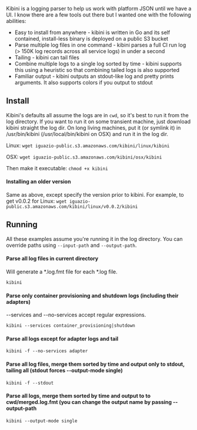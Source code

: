 Kibini is a logging parser to help us work with platform JSON until we have a UI. I know there are a few tools out there but I wanted one with the following abilities:
* Easy to install from anywhere - kibini is written in Go and its self contained, install-less binary is deployed on a public S3 bucket
* Parse multiple log files in one command - kibini parses a full CI run log (> 150K log records across all service logs) in under a second
* Tailing - kibini can tail files
* Combine multiple logs to a single log sorted by time - kibini supports this using a heuristic so that combining tailed logs is also supported
* Familiar output - kibini outputs an stdout-like log and pretty prints arguments. It also supports colors if you output to stdout

## Install
Kibini's defaults all assume the logs are in `cwd`, so it's best to run it from the log directory. If you want to run it on some transient machine, just download kibini straight the log dir. On long living machines, put it (or symlink it) in /usr/bin/kibini (/usr/local/bin/kibini on OSX) and run it in the log dir.

Linux: `wget iguazio-public.s3.amazonaws.com/kibini/linux/kibini`

OSX: `wget iguazio-public.s3.amazonaws.com/kibini/osx/kibini`

Then make it executable: `chmod +x kibini`

#### Installing an older version
Same as above, except specify the version prior to kibini. For example, to get v0.0.2 for Linux:
`wget iguazio-public.s3.amazonaws.com/kibini/linux/v0.0.2/kibini`


## Running
All these examples assume you're running it in the log directory. You can override paths using `--input-path` and `--output-path`.

#### Parse all log files in current directory
Will generate a *.log.fmt file for each *.log file.

`kibini`

#### Parse only container provisioning and shutdown logs (including their adapters)
--services and --no-services accept regular expressions.

`kibini --services container_provisioning|shutdown`

#### Parse all logs except for adapter logs and tail
`kibini -f --no-services adapter`

#### Parse all log files, merge them sorted by time and output only to stdout, tailing all (stdout forces --output-mode single)
`kibini -f --stdout`

#### Parse all logs, merge them sorted by time and output to to cwd/merged.log.fmt (you can change the output name by passing --output-path <file name>
`kibini --output-mode single`
